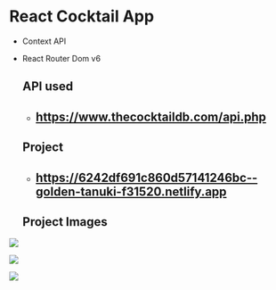 # React Cocktail App

- Context API

- React Router Dom v6

  ## API used

  - ## https://www.thecocktaildb.com/api.php

  ## Project

  - ## https://6242df691c860d57141246bc--golden-tanuki-f31520.netlify.app

  ## Project Images

  

![](https://i.hizliresim.com/e9ixxmy.PNG)

![](https://i.hizliresim.com/55c64ar.PNG)

![](https://i.hizliresim.com/20ncvmb.PNG)
